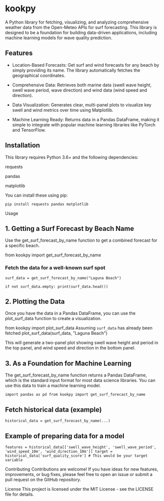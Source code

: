 # kookpy
A Python library for fetching, visualizing, and analyzing comprehensive weather data from the Open-Meteo APIs for surf forecasting. This library is designed to be a foundation for building data-driven applications, including machine learning models for wave quality prediction.

## Features
* Location-Based Forecasts: 
Get surf and wind forecasts for any beach by simply providing its name. The library automatically fetches the geographical coordinates.

* Comprehensive Data: 
Retrieves both marine data (swell wave height, swell wave period, wave direction) and wind data (wind speed and direction).

* Data Visualization: 
Generates clear, multi-panel plots to visualize key swell and wind metrics over time using Matplotlib.

* Machine Learning Ready: 
Returns data in a Pandas DataFrame, making it simple to integrate with popular machine learning libraries like PyTorch and TensorFlow.

## Installation
This library requires Python 3.6+ and the following dependencies:

requests

pandas

matplotlib

You can install these using pip:

`pip install requests pandas matplotlib`

Usage
## 1. Getting a Surf Forecast by Beach Name
Use the get_surf_forecast_by_name function to get a combined forecast for a specific beach.

from kookpy import get_surf_forecast_by_name

### Fetch the data for a well-known surf spot
`surf_data = get_surf_forecast_by_name("Laguna Beach")`

`if not surf_data.empty:
    print(surf_data.head())`

## 2. Plotting the Data
Once you have the data in a Pandas DataFrame, you can use the plot_surf_data function to create a visualization.

from kookpy import plot_surf_data Assuming `surf_data` has already been fetched
plot_surf_data(surf_data, "Laguna Beach")

This will generate a two-panel plot showing swell wave height and period in the top panel, and wind speed and direction in the bottom panel.

## 3. As a Foundation for Machine Learning
The get_surf_forecast_by_name function returns a Pandas DataFrame, which is the standard input format for most data science libraries. You can use this data to train a machine learning model.

`import pandas as pd
from kookpy import get_surf_forecast_by_name`

## Fetch historical data (example)

`historical_data = get_surf_forecast_by_name(...)`

## Example of preparing data for a model
`features = historical_data[['swell_wave_height', 'swell_wave_period', 'wind_speed_10m', 'wind_direction_10m']]
target = historical_data['surf_quality_score'] # This would be your target variable`


Contributing
Contributions are welcome! If you have ideas for new features, improvements, or bug fixes, please feel free to open an issue or submit a pull request on the GitHub repository.

License
This project is licensed under the MIT License - see the LICENSE file for details.